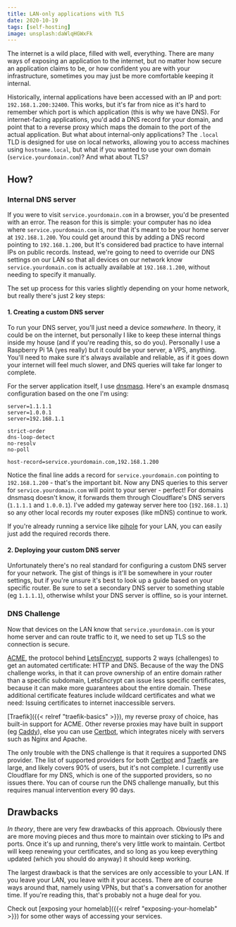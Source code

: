 ```yaml
---
title: LAN-only applications with TLS
date: 2020-10-19
tags: [self-hosting]
image: unsplash:daWlqHGWxFk
---
```


The internet is a wild place, filled with well, everything. There are many ways of exposing an application to the internet, but no matter how secure an application claims to be, or how confident you are with your infrastructure, sometimes you may just be more comfortable keeping it internal.

Historically, internal applications have been accessed with an IP and port: `192.168.1.200:32400`. This works, but it's far from nice as it's hard to remember which port is which application (this is why we have DNS). For internet-facing applications, you'd add a DNS record for your domain, and point that to a reverse proxy which maps the domain to the port of the actual application. But what about internal-only applications? The `.local` TLD is designed for use on local networks, allowing you to access machines using `hostname.local`, but what if you wanted to use your own domain (`service.yourdomain.com`)? And what about TLS?

## How?

### Internal DNS server

If you were to visit `service.yourdomain.com` in a browser, you'd be presented with an error. The reason for this is simple: your computer has no idea where `service.yourdomain.com` is, nor that it's meant to be your home server at `192.168.1.200`. You could get around this by adding a DNS record pointing to `192.168.1.200`, but It's considered bad practice to have internal IPs on public records. Instead, we're going to need to override our DNS settings on our LAN so that all devices on our network know `service.yourdomain.com` is actually available at `192.168.1.200`, without needing to specify it manually.

The set up process for this varies slightly depending on your home network, but really there's just 2 key steps:

#### 1. Creating a custom DNS server

To run your DNS server, you'll just need a device _somewhere_. In theory, it could be on the internet, but personally I like to keep these internal things inside my house (and if you're reading this, so do you). Personally I use a Raspberry Pi 1A (yes really) but it could be your server, a VPS, anything. You'll need to make sure it's always available and reliable, as if it goes down your internet will feel much slower, and DNS queries will take far longer to complete.

For the server application itself, I use [dnsmasq](http://www.thekelleys.org.uk/dnsmasq/doc.html). Here's an example dnsmasq configuration based on the one I'm using:

```
server=1.1.1.1
server=1.0.0.1
server=192.168.1.1

strict-order
dns-loop-detect
no-resolv
no-poll

host-record=service.yourdomain.com,192.168.1.200
```

Notice the final line adds a record for `service.yourdomain.com` pointing to `192.168.1.200` - that's the important bit. Now any DNS queries to this server for `service.yourdomain.com` will point to your server - perfect! For domains dnsmasq doesn't know, it forwards them through Cloudflare's DNS servers (`1.1.1.1` and `1.0.0.1`). I've added my gateway server here too (`192.168.1.1`) so any other local records my router exposes (like mDNS) continue to work.

If you're already running a service like [pihole](https://pi-hole.net/) for your LAN, you can easily just add the required records there.

####  2. Deploying your custom DNS server

Unfortunately there's no real standard for configuring a custom DNS server for your network. The gist of things is it'll be somewhere in your router settings, but if you're unsure it's best to look up a guide based on your specific router. Be sure to set a secondary DNS server to something stable (eg `1.1.1.1`), otherwise whilst your DNS server is offline, so is your internet.

### DNS Challenge

Now that devices on the LAN know that `service.yourdomain.com` is your home server and can route traffic to it, we need to set up TLS so the connection is secure.

[ACME](https://tools.ietf.org/html/rfc8555), the protocol behind [LetsEncrypt](https://letsencrypt.org/), supports 2 ways (challenges) to get an automated certificate: HTTP and DNS. Because of the way the DNS challenge works, in that it can prove ownership of an entire domain rather than a specific subdomain, LetsEncrypt can issue less specific certificates, because it can make more guarantees about the entire domain. These additional certificate features include wildcard certificates and what we need: Issuing certificates to internet inaccessible servers.

[Traefik]({{< relref "traefik-basics" >}}), my reverse proxy of choice, has built-in support for ACME. Other reverse proxies may have built in support (eg [Caddy](https://caddyserver.com/)), else you can use [Certbot](https://certbot.eff.org/docs/using.html), which integrates nicely with servers such as Nginx and Apache.

The only trouble with the DNS challenge is that it requires a supported DNS provider. The list of supported providers for both [Certbot](https://certbot.eff.org/docs/using.html#dns-plugins) and [Traefik](https://doc.traefik.io/traefik/https/acme/#providers) are large, and likely covers 90% of users, but it's not complete. I currently use Cloudflare for my DNS, which is one of the supported providers, so no issues there. You can of course run the DNS challenge manually, but this requires manual intervention every 90 days.

## Drawbacks

_In theory_, there are very few drawbacks of this approach. Obviously there are more moving pieces and thus more to maintain over sticking to IPs and ports. Once it's up and running, there's very little work to maintain. Certbot will keep renewing your certificates, and so long as you keep everything updated (which you should do anyway) it should keep working.

The largest drawback is that the services are only accessible to your LAN. If you leave your LAN, you leave with it your access. There are of course ways around that, namely using VPNs, but that's a conversation for another time. If you're reading this, that's probably not a huge deal for you.

Check out [exposing your homelab]({{< relref "exposing-your-homelab" >}}) for some other ways of accessing your services.
